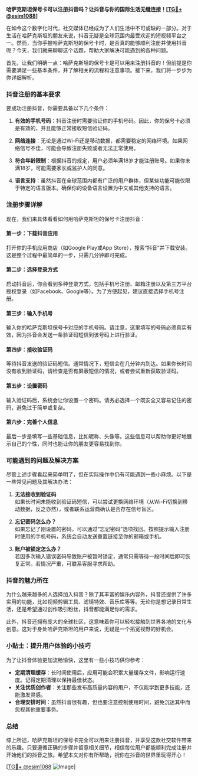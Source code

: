 **哈萨克斯坦保号卡可以注册抖音吗？让抖音与你的国际生活无缝连接！[[TG💪+ @esim1088](https://t.me/s/esim1088)]**

在如今这个数字化时代，社交媒体已经成为了人们生活中不可或缺的一部分。对于生活在哈萨克斯坦的朋友来说，抖音无疑是全球范围内最受欢迎的短视频平台之一。然而，当你手握哈萨克斯坦的保号卡时，是否真的能够顺利注册并使用抖音呢？今天，我们就来聊聊这个话题，帮助大家解决可能遇到的各种问题。

首先，让我们明确一点：哈萨克斯坦的保号卡是可以用来注册抖音的！但前提是你需要满足一些基本条件，并了解相关的流程和注意事项。接下来，我们将一步步为你详细解析。

### 抖音注册的基本要求

要成功注册抖音，你需要具备以下几个条件：

1. **有效的手机号码**：抖音注册时需要验证你的手机号码。因此，你的保号卡必须是有效的，并且能够正常接收短信验证码。
   
2. **网络连接**：无论是通过Wi-Fi还是移动数据，都需要稳定的网络环境。如果网络信号不佳，可能会导致注册失败或者无法正常使用。

3. **符合年龄限制**：根据抖音的规定，用户必须年满18岁才能注册账号。如果你未满18岁，可能需要家长或监护人的同意。

4. **语言支持**：虽然抖音在全球范围内都有广泛的用户群体，但某些功能可能仅限于特定的语言版本。确保你的设备语言设置为中文或其他支持的语言。

### 注册步骤详解

现在，我们来具体看看如何用哈萨克斯坦的保号卡注册抖音：

#### 第一步：下载抖音应用
打开你的手机应用商店（如Google Play或App Store），搜索“抖音”并下载安装。这是整个过程中最简单的一步，只需几分钟即可完成。

#### 第二步：选择登录方式
启动抖音后，你会看到多种登录方式，包括手机号注册、邮箱注册以及第三方平台授权登录（如Facebook、Google等）。为了方便起见，建议直接选择手机号注册。

#### 第三步：输入手机号
输入你的哈萨克斯坦保号卡对应的手机号码。请注意，这里填写的号码必须真实有效，因为抖音会发送一条验证码短信到该号码上进行验证。

#### 第四步：接收验证码
等待抖音发送的验证码短信。通常情况下，短信会在几分钟内到达。如果你长时间没有收到验证码，请检查是否有屏蔽短信的情况，或者尝试重新获取验证码。

#### 第五步：设置密码
输入验证码后，系统会让你设置一个密码。请务必选择一个既安全又容易记住的密码，避免过于简单或复杂。

#### 第六步：完善个人信息
最后一步是填写一些基础信息，比如昵称、头像等。这些信息可以帮助你更好地展示自己的个性，同时也能让你的朋友更容易找到你。

### 可能遇到的问题及解决方案

尽管上述步骤看起来简单明了，但在实际操作中仍有可能遇到一些小麻烦。以下是一些常见问题及其解决办法：

1. **无法接收到验证码**  
   如果长时间未能收到验证码短信，可以尝试更换网络环境（从Wi-Fi切换到移动数据，反之亦然），或者联系运营商确认是否存在信号盲区。

2. **忘记密码怎么办？**  
   如果忘记了刚设置的密码，可以通过“忘记密码”选项找回。按照提示输入注册时使用的手机号码，系统会自动发送重置链接至你的邮箱或手机。

3. **账户被锁定怎么办？**  
   若因多次输入错误密码导致账户被暂时锁定，通常只需等待一段时间后即可恢复正常。若情况严重，可联系客服寻求帮助。

### 抖音的魅力所在

为什么越来越多的人选择加入抖音？除了其丰富的娱乐内容外，抖音还提供了许多实用的功能，比如视频剪辑工具、滤镜特效、音乐库等等。无论你是想记录日常生活，还是希望通过创作吸引粉丝，抖音都能满足你的需求。

此外，抖音还拥有庞大的全球社区，这意味着你可以轻松接触到世界各地的文化与创意。这对于身处哈萨克斯坦的用户来说，无疑是一个拓宽视野的好机会。

### 小贴士：提升用户体验的小技巧

为了让抖音体验更加流畅愉快，这里有一些小技巧供你参考：

- **定期清理缓存**：长时间使用后，应用可能会积累大量缓存文件，影响运行速度。记得定期清理以保持最佳状态。
- **关注优质创作者**：关注那些发布高质量内容的用户，不仅能学到更多技能，还能激发灵感。
- **合理安排时间**：虽然抖音很有趣，但也要注意控制使用时间，避免沉迷其中而忽视其他重要事务。

### 总结

综上所述，哈萨克斯坦的保号卡完全可以用来注册抖音，并享受这款社交软件带来的乐趣。只要遵循正确的步骤并留意相关细节，相信每位用户都能顺利完成注册并开始他们的抖音之旅。希望本文对你有所帮助，祝你在抖音的世界里玩得开心！

[[TG💪+ @esim1088](https://t.me/s/esim1088) ![Image](https://i.postimg.cc/4NQfJmqS/Snipaste-2025-05-13-00-14-12.png)]
